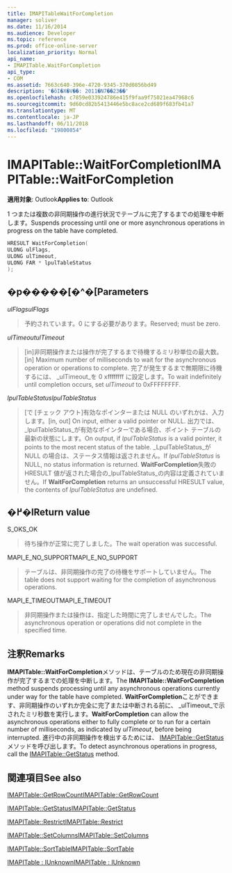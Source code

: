 ```yaml
---
title: IMAPITableWaitForCompletion
manager: soliver
ms.date: 11/16/2014
ms.audience: Developer
ms.topic: reference
ms.prod: office-online-server
localization_priority: Normal
api_name:
- IMAPITable.WaitForCompletion
api_type:
- COM
ms.assetid: 7663c640-396e-4720-9345-370d0856bd49
description: '�ŏI�X�V��: 2011�N7��23��'
ms.openlocfilehash: c7859e033924786e415f9faa9f75021ea47968c6
ms.sourcegitcommit: 9d60cd82b5413446e5bc8ace2cd689f683fb41a7
ms.translationtype: MT
ms.contentlocale: ja-JP
ms.lasthandoff: 06/11/2018
ms.locfileid: "19800854"
---
```

# <a name="imapitablewaitforcompletion"></a><span data-ttu-id="60fff-103">IMAPITable::WaitForCompletion</span><span class="sxs-lookup"><span data-stu-id="60fff-103">IMAPITable::WaitForCompletion</span></span>

  
  
<span data-ttu-id="60fff-104">**適用対象**: Outlook</span><span class="sxs-lookup"><span data-stu-id="60fff-104">**Applies to**: Outlook</span></span> 
  
<span data-ttu-id="60fff-105">1 つまたは複数の非同期操作の進行状況でテーブルに完了するまでの処理を中断します。</span><span class="sxs-lookup"><span data-stu-id="60fff-105">Suspends processing until one or more asynchronous operations in progress on the table have completed.</span></span>
  
```cpp
HRESULT WaitForCompletion(
ULONG ulFlags,
ULONG ulTimeout,
ULONG FAR * lpulTableStatus
);
```

## <a name="parameters"></a><span data-ttu-id="60fff-106">�p�����[�^�[</span><span class="sxs-lookup"><span data-stu-id="60fff-106">Parameters</span></span>

 <span data-ttu-id="60fff-107">_ulFlags_</span><span class="sxs-lookup"><span data-stu-id="60fff-107">_ulFlags_</span></span>
  
> <span data-ttu-id="60fff-108">予約されています。0 にする必要があります。</span><span class="sxs-lookup"><span data-stu-id="60fff-108">Reserved; must be zero.</span></span>
    
 <span data-ttu-id="60fff-109">_ulTimeout_</span><span class="sxs-lookup"><span data-stu-id="60fff-109">_ulTimeout_</span></span>
  
> <span data-ttu-id="60fff-110">[in]非同期操作または操作が完了するまで待機するミリ秒単位の最大数。</span><span class="sxs-lookup"><span data-stu-id="60fff-110">[in] Maximum number of milliseconds to wait for the asynchronous operation or operations to complete.</span></span> <span data-ttu-id="60fff-111">完了が発生するまで無期限に待機するには、 _ulTimeout_を 0 xffffffff に設定します。</span><span class="sxs-lookup"><span data-stu-id="60fff-111">To wait indefinitely until completion occurs, set  _ulTimeout_ to 0xFFFFFFFF.</span></span> 
    
 <span data-ttu-id="60fff-112">_lpulTableStatus_</span><span class="sxs-lookup"><span data-stu-id="60fff-112">_lpulTableStatus_</span></span>
  
> <span data-ttu-id="60fff-113">[で [チェック アウト]有効なポインターまたは NULL のいずれかは、入力します。</span><span class="sxs-lookup"><span data-stu-id="60fff-113">[in, out] On input, either a valid pointer or NULL.</span></span> <span data-ttu-id="60fff-114">出力では、 _lpulTableStatus_が有効なポインターである場合、ポイント テーブルの最新の状態にします。</span><span class="sxs-lookup"><span data-stu-id="60fff-114">On output, if  _lpulTableStatus_ is a valid pointer, it points to the most recent status of the table.</span></span> <span data-ttu-id="60fff-115">_LpulTableStatus_が NULL の場合は、ステータス情報は返されません。</span><span class="sxs-lookup"><span data-stu-id="60fff-115">If  _lpulTableStatus_ is NULL, no status information is returned.</span></span> <span data-ttu-id="60fff-116">**WaitForCompletion**失敗の HRESULT 値が返された場合の_lpulTableStatus_の内容は定義されていません。</span><span class="sxs-lookup"><span data-stu-id="60fff-116">If **WaitForCompletion** returns an unsuccessful HRESULT value, the contents of  _lpulTableStatus_ are undefined.</span></span> 
    
## <a name="return-value"></a><span data-ttu-id="60fff-117">�߂�l</span><span class="sxs-lookup"><span data-stu-id="60fff-117">Return value</span></span>

<span data-ttu-id="60fff-118">S_OK</span><span class="sxs-lookup"><span data-stu-id="60fff-118">S_OK</span></span> 
  
> <span data-ttu-id="60fff-119">待ち操作が正常に完了しました。</span><span class="sxs-lookup"><span data-stu-id="60fff-119">The wait operation was successful.</span></span>
    
<span data-ttu-id="60fff-120">MAPI_E_NO_SUPPORT</span><span class="sxs-lookup"><span data-stu-id="60fff-120">MAPI_E_NO_SUPPORT</span></span> 
  
> <span data-ttu-id="60fff-121">テーブルは、非同期操作の完了の待機をサポートしていません。</span><span class="sxs-lookup"><span data-stu-id="60fff-121">The table does not support waiting for the completion of asynchronous operations.</span></span>
    
<span data-ttu-id="60fff-122">MAPI_E_TIMEOUT</span><span class="sxs-lookup"><span data-stu-id="60fff-122">MAPI_E_TIMEOUT</span></span> 
  
> <span data-ttu-id="60fff-123">非同期操作または操作は、指定した時間に完了しませんでした。</span><span class="sxs-lookup"><span data-stu-id="60fff-123">The asynchronous operation or operations did not complete in the specified time.</span></span>
    
## <a name="remarks"></a><span data-ttu-id="60fff-124">注釈</span><span class="sxs-lookup"><span data-stu-id="60fff-124">Remarks</span></span>

<span data-ttu-id="60fff-125">**IMAPITable::WaitForCompletion**メソッドは、テーブルのため現在の非同期操作が完了するまでの処理を中断します。</span><span class="sxs-lookup"><span data-stu-id="60fff-125">The **IMAPITable::WaitForCompletion** method suspends processing until any asynchronous operations currently under way for the table have completed.</span></span> <span data-ttu-id="60fff-126">**WaitForCompletion**ことができます、非同期操作のいずれか完全に完了または中断される前に、 _ulTimeout_で示されたミリ秒数を実行します。</span><span class="sxs-lookup"><span data-stu-id="60fff-126">**WaitForCompletion** can allow the asynchronous operations either to fully complete or to run for a certain number of milliseconds, as indicated by  _ulTimeout_, before being interrupted.</span></span> <span data-ttu-id="60fff-127">進行中の非同期操作を検出するためには、 [IMAPITable::GetStatus](imapitable-getstatus.md)メソッドを呼び出します。</span><span class="sxs-lookup"><span data-stu-id="60fff-127">To detect asynchronous operations in progress, call the [IMAPITable::GetStatus](imapitable-getstatus.md) method.</span></span> 
  
## <a name="see-also"></a><span data-ttu-id="60fff-128">関連項目</span><span class="sxs-lookup"><span data-stu-id="60fff-128">See also</span></span>



[<span data-ttu-id="60fff-129">IMAPITable::GetRowCount</span><span class="sxs-lookup"><span data-stu-id="60fff-129">IMAPITable::GetRowCount</span></span>](imapitable-getrowcount.md)
  
[<span data-ttu-id="60fff-130">IMAPITable::GetStatus</span><span class="sxs-lookup"><span data-stu-id="60fff-130">IMAPITable::GetStatus</span></span>](imapitable-getstatus.md)
  
[<span data-ttu-id="60fff-131">IMAPITable::Restrict</span><span class="sxs-lookup"><span data-stu-id="60fff-131">IMAPITable::Restrict</span></span>](imapitable-restrict.md)
  
[<span data-ttu-id="60fff-132">IMAPITable::SetColumns</span><span class="sxs-lookup"><span data-stu-id="60fff-132">IMAPITable::SetColumns</span></span>](imapitable-setcolumns.md)
  
[<span data-ttu-id="60fff-133">IMAPITable::SortTable</span><span class="sxs-lookup"><span data-stu-id="60fff-133">IMAPITable::SortTable</span></span>](imapitable-sorttable.md)
  
[<span data-ttu-id="60fff-134">IMAPITable : IUnknown</span><span class="sxs-lookup"><span data-stu-id="60fff-134">IMAPITable : IUnknown</span></span>](imapitableiunknown.md)

